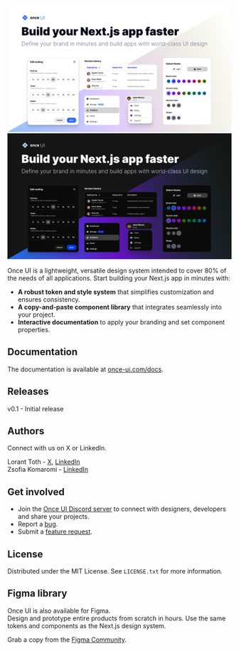 ![Once UI (Light)](public/images/cover-light.png#gh-light-mode-only)
![Once UI (Dark)](public/images/cover-dark.png#gh-dark-mode-only)

Once UI is a lightweight, versatile design system intended to cover 80% of the needs of all applications. Start building your Next.js app in minutes with: 
* **A robust token and style system** that simplifies customization and ensures consistency. 
* **A copy-and-paste component library** that integrates seamlessly into your project.
* **Interactive documentation** to apply your branding and set component properties.

## Documentation
The documentation is available at [once-ui.com/docs](https://once-ui.com/docs).

## Releases
v0.1 - Initial release

## Authors
Connect with us on X or LinkedIn.

Lorant Toth - [X](https://twitter.com/_lorant_), [LinkedIn](https://www.linkedin.com/in/tothlorant/)  
Zsofia Komaromi - [LinkedIn](https://www.linkedin.com/in/zsofiakomaromi/)

## Get involved
- Join the [Once UI Discord server](https://discord.com/invite/5EyAQ4eNdS) to connect with designers, developers and share your projects.
- Report a [bug](https://github.com/once-ui-system/nextjs-starter/issues/new?labels=bug&template=bug_report.md).
- Submit a [feature request](https://github.com/once-ui-system/nextjs-starter/issues/new?labels=feature%20request&template=feature_request.md).

## License

Distributed under the MIT License. See `LICENSE.txt` for more information.

## Figma library

Once UI is also available for Figma.  
Design and prototype entire products from scratch in hours. Use the same tokens and components as the Next.js design system.

Grab a copy from the [Figma Community](https://figma.com/).